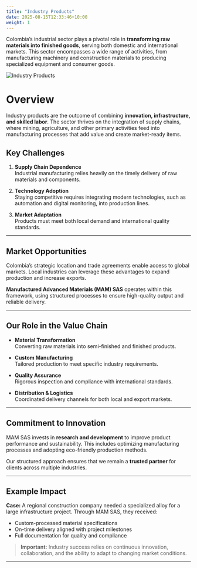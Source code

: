 ```yaml
---
title: "Industry Products"
date: 2025-08-15T12:33:46+10:00
weight: 1
---
```


Colombia’s industrial sector plays a pivotal role in **transforming raw 
materials into finished goods**, serving both domestic and international 
markets. This sector encompasses a wide range of activities, from 
manufacturing machinery and construction materials to producing 
specialized equipment and consumer goods.

![Industry Products](/images/industry-products-colombia.jpg)

# Overview

Industry products are the outcome of combining **innovation, 
infrastructure, and skilled labor**. The sector thrives on the integration 
of supply chains, where mining, agriculture, and other primary activities 
feed into manufacturing processes that add value and create market-ready 
items.

## Key Challenges

1. **Supply Chain Dependence**  
   Industrial manufacturing relies heavily on the timely delivery of raw 
   materials and components.

2. **Technology Adoption**  
   Staying competitive requires integrating modern technologies, such as 
   automation and digital monitoring, into production lines.

3. **Market Adaptation**  
   Products must meet both local demand and international quality 
   standards.

---

## Market Opportunities

Colombia’s strategic location and trade agreements enable access to global 
markets. Local industries can leverage these advantages to expand 
production and increase exports.

**Manufactured Advanced Materials (MAM) SAS** operates within this 
framework, using structured processes to ensure high-quality output and 
reliable delivery.

---

## Our Role in the Value Chain

- **Material Transformation**  
  Converting raw materials into semi-finished and finished products.

- **Custom Manufacturing**  
  Tailored production to meet specific industry requirements.

- **Quality Assurance**  
  Rigorous inspection and compliance with international standards.

- **Distribution & Logistics**  
  Coordinated delivery channels for both local and export markets.

---

## Commitment to Innovation

MAM SAS invests in **research and development** to improve product 
performance and sustainability. This includes optimizing manufacturing 
processes and adopting eco-friendly production methods.

Our structured approach ensures that we remain a **trusted partner** for 
clients across multiple industries.

---

## Example Impact

**Case:** A regional construction company needed a specialized alloy for a 
large infrastructure project. Through MAM SAS, they received:

- Custom-processed material specifications  
- On-time delivery aligned with project milestones  
- Full documentation for quality and compliance

> **Important:** Industry success relies on continuous innovation, 
> collaboration, and the ability to adapt to changing market conditions.

---
